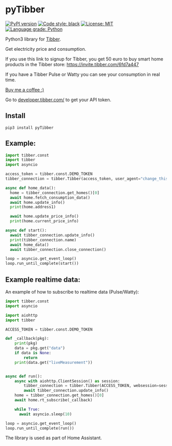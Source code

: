 # pyTibber 

[![PyPI version](https://badge.fury.io/py/pyTibber.svg)](https://badge.fury.io/py/pyTibber) 
<a href="https://github.com/ambv/black"><img alt="Code style: black" src="https://img.shields.io/badge/code%20style-black-000000.svg"></a>
<a href="https://github.com/ambv/black/blob/master/LICENSE"><img alt="License: MIT" src="https://black.readthedocs.io/en/stable/_static/license.svg"></a>
[![Language grade: Python](https://img.shields.io/lgtm/grade/python/g/Danielhiversen/pyTibber.svg?logo=lgtm&logoWidth=18)](https://lgtm.com/projects/g/Danielhiversen/pyTibber/context:python)


Python3 library for [Tibber](https://tibber.com/).

Get electricity price and consumption.

If you use this link to signup for Tibber, you get 50 euro to buy smart home products in the Tibber store: https://invite.tibber.com/6fd7a447 

If you have a Tibber Pulse or Watty you can see your consumption in real time.

[Buy me a coffee :)](http://paypal.me/dahoiv)


Go to [developer.tibber.com/](https://developer.tibber.com/) to get your API token.

## Install
```
pip3 install pyTibber
```

## Example:

```python
import tibber.const
import tibber
import asyncio

access_token = tibber.const.DEMO_TOKEN
tibber_connection = tibber.Tibber(access_token, user_agent="change_this")

async def home_data():
  home = tibber_connection.get_homes()[0]
  await home.fetch_consumption_data()
  await home.update_info()
  print(home.address1)

  await home.update_price_info()
  print(home.current_price_info)

async def start():
  await tibber_connection.update_info()
  print(tibber_connection.name)
  await home_data()
  await tibber_connection.close_connection()

loop = asyncio.get_event_loop()
loop.run_until_complete(start())
```


## Example realtime data:

An example of how to subscribe to realtime data (Pulse/Watty):

```python
import tibber.const
import asyncio

import aiohttp
import tibber

ACCESS_TOKEN = tibber.const.DEMO_TOKEN

def _callback(pkg):
    print(pkg)
    data = pkg.get("data")
    if data is None:
        return
    print(data.get("liveMeasurement"))


async def run():
    async with aiohttp.ClientSession() as session:
        tibber_connection = tibber.Tibber(ACCESS_TOKEN, websession=session, user_agent="change_this")
        await tibber_connection.update_info()
    home = tibber_connection.get_homes()[0]
    await home.rt_subscribe(_callback)

    while True:
      await asyncio.sleep(10)

loop = asyncio.get_event_loop()
loop.run_until_complete(run())
```

The library is used as part of Home Assistant.


